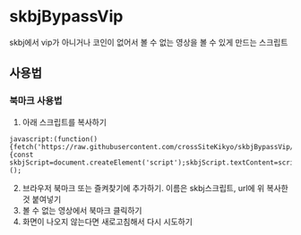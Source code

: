 # skbjBypassVip
skbj에서 vip가 아니거나 코인이 없어서 볼 수 없는 영상을 볼 수 있게 만드는 스크립트

## 사용법
### 북마크 사용법
1. 아래 스크립트를 복사하기
```
javascript:(function(){fetch('https://raw.githubusercontent.com/crossSiteKikyo/skbjBypassVip/refs/heads/main/script.js').then((res)=>res.text()).then(scriptContent=>{const skbjScript=document.createElement('script');skbjScript.textContent=scriptContent;document.head.appendChild(skbjScript);})})();
```
2. 브라우저 북마크 또는 즐켜찾기에 추가하기. 이름은 skbj스크립트, url에 위 복사한것 붙여넣기
3. 볼 수 없는 영상에서 북마크 클릭하기
4. 화면이 나오지 않는다면 새로고침해서 다시 시도하기